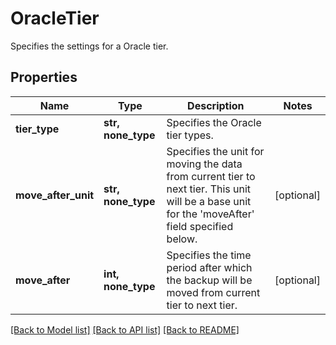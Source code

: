 # OracleTier

Specifies the settings for a Oracle tier.

## Properties
Name | Type | Description | Notes
------------ | ------------- | ------------- | -------------
**tier_type** | **str, none_type** | Specifies the Oracle tier types. | 
**move_after_unit** | **str, none_type** | Specifies the unit for moving the data from current tier to next tier. This unit will be a base unit for the &#39;moveAfter&#39; field specified below. | [optional] 
**move_after** | **int, none_type** | Specifies the time period after which the backup will be moved from current tier to next tier. | [optional] 

[[Back to Model list]](../README.md#documentation-for-models) [[Back to API list]](../README.md#documentation-for-api-endpoints) [[Back to README]](../README.md)


